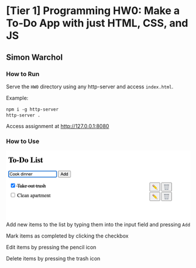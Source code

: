 # [Tier 1] Programming HW0: Make a To-Do App with just HTML, CSS, and JS
## Simon Warchol

### How to Run
Serve the `HW0` directory using any http-server and access `index.html`.

Example:
```
npm i -g http-server
http-server .
```
Access assignment at  http://127.0.0.1:8080

### How to Use
![img.png](img.png)
Add new items to the list by typing them into the input field and pressing `Add`

Mark items as completed by clicking the checkbox

Edit items by pressing the pencil icon

Delete items by pressing the trash icon

